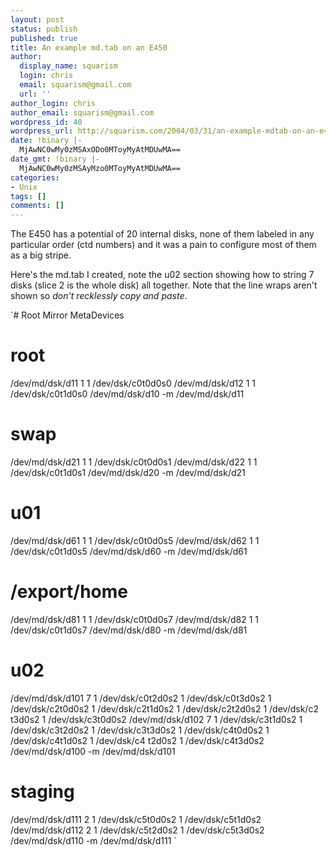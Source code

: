 ```yaml
---
layout: post
status: publish
published: true
title: An example md.tab on an E450
author:
  display_name: squarism
  login: chris
  email: squarism@gmail.com
  url: ''
author_login: chris
author_email: squarism@gmail.com
wordpress_id: 40
wordpress_url: http://squarism.com/2004/03/31/an-example-mdtab-on-an-e450/
date: !binary |-
  MjAwNC0wMy0zMSAxODo0MToyMyAtMDUwMA==
date_gmt: !binary |-
  MjAwNC0wMy0zMSAyMzo0MToyMyAtMDUwMA==
categories:
- Unix
tags: []
comments: []
---
```

The E450 has a potential of 20 internal disks, none of them labeled in any particular order (ctd numbers) and it was a pain to configure most of them as a big stripe.

Here's the md.tab I created, note the u02 section showing how to string 7 disks (slice 2 is the whole disk) all together.  Note that the line wraps aren't shown so _don't recklessly copy and paste_.

`# Root Mirror MetaDevices
# root
/dev/md/dsk/d11 1 1 /dev/dsk/c0t0d0s0
/dev/md/dsk/d12 1 1 /dev/dsk/c0t1d0s0
/dev/md/dsk/d10 -m /dev/md/dsk/d11
# swap
/dev/md/dsk/d21 1 1 /dev/dsk/c0t0d0s1
/dev/md/dsk/d22 1 1 /dev/dsk/c0t1d0s1
/dev/md/dsk/d20 -m /dev/md/dsk/d21
# u01
/dev/md/dsk/d61 1 1 /dev/dsk/c0t0d0s5
/dev/md/dsk/d62 1 1 /dev/dsk/c0t1d0s5
/dev/md/dsk/d60 -m /dev/md/dsk/d61
# /export/home
/dev/md/dsk/d81 1 1 /dev/dsk/c0t0d0s7
/dev/md/dsk/d82 1 1 /dev/dsk/c0t1d0s7
/dev/md/dsk/d80 -m /dev/md/dsk/d81
# u02
/dev/md/dsk/d101 7 1 /dev/dsk/c0t2d0s2 1 /dev/dsk/c0t3d0s2 1 /dev/dsk/c2t0d0s2 1 /dev/dsk/c2t1d0s2 1 /dev/dsk/c2t2d0s2 1 /dev/dsk/c2
t3d0s2 1 /dev/dsk/c3t0d0s2
/dev/md/dsk/d102 7 1 /dev/dsk/c3t1d0s2 1 /dev/dsk/c3t2d0s2 1 /dev/dsk/c3t3d0s2 1 /dev/dsk/c4t0d0s2 1 /dev/dsk/c4t1d0s2 1 /dev/dsk/c4
t2d0s2 1 /dev/dsk/c4t3d0s2
/dev/md/dsk/d100 -m /dev/md/dsk/d101
# staging
/dev/md/dsk/d111 2 1 /dev/dsk/c5t0d0s2 1 /dev/dsk/c5t1d0s2
/dev/md/dsk/d112 2 1 /dev/dsk/c5t2d0s2 1 /dev/dsk/c5t3d0s2
/dev/md/dsk/d110 -m /dev/md/dsk/d111
`
